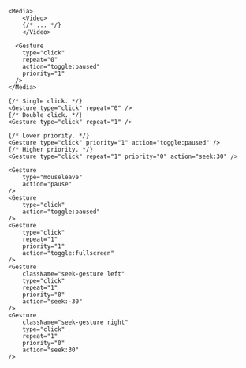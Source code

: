 <script>
import Docs from '../_Docs.md';
</script>

<Docs>

```jsx:copy-highlight:slot=usage{6-11}
<Media>
	<Video>
    {/* ... */}
	</Video>

  <Gesture
    type="click"
    repeat="0"
    action="toggle:paused"
    priority="1"
  />
</Media>
```

```jsx:slot=repeat
{/* Single click. */}
<Gesture type="click" repeat="0" />
{/* Double click. */}
<Gesture type="click" repeat="1" />
```

```jsx:slot=priority
{/* Lower priority. */}
<Gesture type="click" priority="1" action="toggle:paused" />
{/* Higher priority. */}
<Gesture type="click" repeat="1" priority="0" action="seek:30" />
```

```jsx:copy:slot=styling
<Gesture
	type="mouseleave"
	action="pause"
/>
<Gesture
	type="click"
	action="toggle:paused"
/>
<Gesture
	type="click"
	repeat="1"
	priority="1"
	action="toggle:fullscreen"
/>
<Gesture
	className="seek-gesture left"
	type="click"
	repeat="1"
	priority="0"
	action="seek:-30"
/>
<Gesture
	className="seek-gesture right"
	type="click"
	repeat="1"
	priority="0"
	action="seek:30"
/>
```

</Docs>
